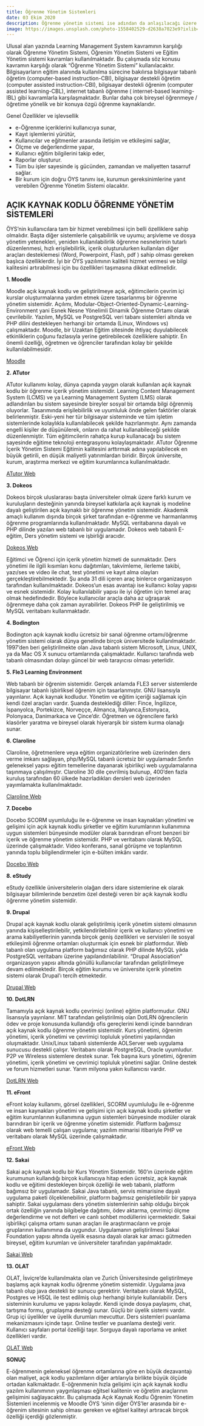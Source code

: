 ```yaml
---
title: Öğrenme Yönetim Sistemleri
date: 03 Ekim 2020
description: Öğrenme yönetim sistemi ise adından da anlaşılacağı üzere bir yönetim aracıdır ve eğitim içeriklerinin yönetimine, öğrenenler ve öğretenlerin izlenmesine, öğrenme öğretme süreçlerinin bireyselleştirilebilmesine olanak sağlayan bütünleşik bir sistemdir. 
image: https://images.unsplash.com/photo-1558402529-d2638a7023e9?ixlib=rb-1.2.1&ixid=eyJhcHBfaWQiOjEyMDd9&auto=format&fit=crop&w=750&q=80
---
```


Ulusal alan yazında Learning Management System kavramının karşılığı olarak Öğrenme Yönetim Sistemi, Öğrenim Yönetim Sistemi ve Eğitim Yönetim sistemi kavramları kullanılmaktadır. Bu çalışmada söz konusu kavramın karşılığı olarak “Öğrenme Yönetim Sistemi” kullanılacaktır. Bilgisayarların eğitim alanında kullanılma sürecine bakılırsa bilgisayar tabanlı öğretim (computer-based instruction-CBI), bilgisayar destekli öğretim (computer assisted instruction-CBI), bilgisayar destekli öğrenim (computer assisted learning-CBL), internet tabanlı öğrenme ( internet-based learning-IBL) gibi kavramlarla karşılaşmaktadır. Bunlar daha çok bireysel öğrenmeye / öğretime yönelik ve bir konuya özgü öğrenme kaynaklarıdır.

Genel Özellikler ve işlevsellik
* e-Öğrenme içeriklerini kullanıcıya sunar,
* Kayıt işlemlerini yürütür,
* Kullanıcılar ve eğitmenler arasında iletişim ve etkileşimi sağlar,
* Ölçme ve değerlendirme yapar,
* Kullanıcı eğitim bilgilerini takip eder,
* Raporlar oluşturur.
* Tüm bu işler sayesinde iş gücünden, zamandan ve maliyetten tasarruf sağlar.
* Bir kurum için doğru ÖYS tanımı ise, kurumun gereksinimlerine yanıt verebilen Öğrenme Yönetim Sistemi olacaktır.

## AÇIK KAYNAK KODLU ÖĞRENME YÖNETİM SİSTEMLERİ

ÖYS’nin kullanıcılara tam bir hizmet verebilmesi için belli özelliklere sahip olmalıdır. Başta diğer sistemlerle çalışabilirlik ve uyumu; arşivleme ve dosya yönetim yetenekleri, yeniden kullanılabilirlik öğrenme nesnelerinin tutarlı düzenlenmesi, hızlı erişilebilirlik, içerik oluşturulurken kullanılan diğer araçları desteklemesi (Word, Powerpoint, Flash, pdf ) sahip olması gereken başlıca özelliklerdir. İyi bir ÖYS yazılımının kaliteli hizmet vermesi ve bilgi kalitesini artırabilmesi için bu özellikleri taşımasına dikkat edilmelidir.

**1. Moodle**

Moodle açık kaynak kodlu ve geliştirilmeye açık, eğitimcilerin çevrim içi kurslar oluşturmalarına yardım etmek üzere tasarlanmış bir öğrenme yönetim sistemidir. Açılımı, Modular-Object-Oriented-Dynamic-Learning-Environment yani Esnek Nesne Yönelimli Dinamik Öğrenme Ortamı olarak çevrilebilir. Yazılım, MySQL ve PostgreSQL veri tabanı sistemleri altında ve PHP dilini destekleyen herhangi bir ortamda (Linux, Windows vs) çalışmaktadır. Moodle, bir Uzaktan Eğitim sitesinde ihtiyaç duyulabilecek etkinliklerin çoğunu fazlasıyla yerine getirebilecek özelliklere sahiptir. En önemli özelliği, öğretmen ve öğrenciler tarafından kolay bir şekilde kullanılabilmesidir.

[Moodle](https://moodle.org/)


**2. ATutor**

ATutor kullanımı kolay, dünya çapında yaygın olarak kullanılan açık kaynak kodlu bir öğrenme içerik yönetim sistemidir. Learning Content Management System (LCMS) ve ya Learning Management System (LMS) olarak adlandırılan bu sistem sayesinde bireyler sosyal bir ortamda bilgi öğrenmiş oluyorlar. Tasarımında erişilebilirlik ve uyumluluk önde gelen faktörler olarak belirlenmiştir. Eski-yeni her tür bilgisayar sisteminde ve tüm işletim sistemlerinde kolaylıkla kullanılabilecek şekilde hazırlanmıştır. Aynı zamanda engelli kişiler de düşünülerek, onların da rahat kullanabileceği şekilde düzenlenmiştir. Tüm eğitimcilerin rahatça kurup kullanacağı bu sistem sayesinde eğitime teknoloji entegrasyonu kolaylaşmaktadır. ATutor Öğrenme İçerik Yönetim Sistemi Eğitimin kalitesini arttırmak adına yapılabilecek en büyük getirili, en düşük maliyetli yatırımlardan biridir. Birçok üniversite, kurum, araştırma merkezi ve eğitim kurumlarınca kullanılmaktadır.

[ATutor Web](https://atutor.ca/)

**3. Dokeos**

Dokeos birçok uluslararası başta üniversiteler olmak üzere farklı kurum ve kuruluşların desteğinin yanında bireysel katkılarla açık kaynak iş modeline dayalı geliştirilen açık kaynaklı bir öğrenme yönetim sistemidir. Akademik amaçlı kullanım dışında birçok şirket tarafından e-öğrenme ve harmanlanmış öğrenme programlarında kullanılmaktadır. MySQL veritabanına dayalı ve PHP dilinde yazılan web tabanlı bir uygulamadır. Dokeos web tabanlı E-eğitim, Ders yönetim sistemi ve işbirliği aracıdır.

[Dokeos Web](https://www.dokeos.com/)

Eğitimci ve Öğrenci için içerik yönetim hizmeti de sunmaktadır. Ders yönetimi ile ilgili kısımları konu dağıtımları, takvimleme, ilerleme takibi, yazı/ses ve video ile chat, test yönetimi ve kayıt alma olayları gerçekleştirebilmektedir. Şu anda 31 dili içeren araç binlerce organizasyon tarafından kullanılmaktadır. Dokeos‘un esas avantajı ise kullanıcı kolay yapısı ve esnek sistemidir. Kolay kullanılabilir yapısı ile iyi öğretim için temel araç olmak hedefindedir. Böylece kullanıcılar araçla daha az uğraşarak öğrenmeye daha çok zaman ayırabilirler. Dokeos PHP ile geliştirilmiş ve MySQL veritabanı kullanmaktadır.

**4. Bodington**

Bodington açık kaynak kodlu ücretsiz bir sanal öğrenme ortamı/öğrenme yönetim sistemi olarak dünya genelinde birçok üniversitede kullanılmaktadır. 1997’den beri geliştirilmekte olan Java tabanlı sistem Microsoft, Linux, UNIX, ya da Mac OS X sunucu ortamlarında çalışmaktadır. Kullanıcı tarafında web tabanlı olmasından dolayı güncel bir web tarayıcısı olması yeterlidir.



**5. Fle3 Learning Environment**

Web tabanlı bir öğrenim sistemidir. Gerçek anlamda FLE3 server sistemlerde bilgisayar tabanlı işbirliksel öğrenim için tasarlanmıştır. GNU lisansıyla yayınlanır. Açık kaynak kodludur. Yönetim ve eğitim içeriği sağlamak için kendi özel araçları vardır. Şuanda desteklediği diller: Fince, İngilizce, İspanyolca, Portekizce, Norveççe, Almanca, İtalyanca,Estonyaca, Polonyaca, Danimarkaca ve Çince’dir. Öğretmen ve öğrencilere farklı klasörler yaratma ve bireysel olarak hiyerarşik bir sistem kurma olanağı sunar.

**6. Claroline**

Claroline, öğretmenlere veya eğitim organizatörlerine web üzerinden ders verme imkanı sağlayan, php/MySQL tabanlı ücretsiz bir uygulamadır.Sınıfın geleneksel yapısı eğitim temellerine dayanarak işbirlikçi web uygulamalarına taşınmaya çalışılmıştır. Claroline 30 dile çevrilmiş bulunup, 400’den fazla kuruluş tarafından 60 ülkede hazırladıkları dersleri web üzerinden yayımlamakta kullanılmaktadır.

[Claroline Web](http://www.claroline.net/)

**7. Docebo**

Docebo SCORM uyumluluğu ile e-öğrenme ve insan kaynakları yönetimi ve gelişimi için açık kaynak kodlu şirketler ve eğitim kurumlarının kullanımına uygun sistemleri bünyesinde modüler olarak barındıran eFront benzeri bir içerik ve öğrenme yönetim sistemidir. PHP ve veritabanı olarak MySQL üzerinde çalışmaktadır. Video konferans, sanal görüşme ve toplantının yanında toplu bilgilendirmeler için e-bülten imkânı vardır.

[Docebo Web](https://www.docebo.com/)

**8. eStudy**

eStudy özellikle üniversitelerin olağan ders idare sistemlerine ek olarak bilgisayar bilimlerinde benzetim özel desteği veren bir açık kaynak kodlu öğrenme yönetim sistemidir.

**9. Drupal**

Drupal açık kaynak kodlu olarak geliştirilmiş içerik yönetim sistemi olmasının yanında kişiselleştirilebilir, yetkilendirilebilinir içerik ve kullanıcı yönetimi ve arama kabiliyetlerinin yanında birçok geniş özellikleri ve servisleri ile sosyal etkileşimli öğrenme ortamları oluşturmak için esnek bir platformdur. Web tabanlı olan uygulama platform bağımsız olarak PHP dilinde MySQL yâda PostgreSQL veritabanı üzerine yapılandırılabilinir. “Drupal Association” organizasyon yapısı altında gönüllü kullanıcılar tarafından geliştirilmeye devam edilmektedir. Birçok eğitim kurumu ve üniversite içerik yönetim sistemi olarak Drupal’ı tercih etmektedir.

[Drupal Web](https://www.drupal.org/)

**10. DotLRN**

Tamamıyla açık kaynak kodlu çevrimiçi (online) eğitim platformudur. GNU lisansıyla yayınlanır. MIT tarafından geliştirilmiş olan DotLRN öğrencilerin ödev ve proje konusunda kullandığı ofis gereçlerini kendi içinde barındıran açık kaynak kodlu öğrenme yönetim sistemidir. Kurs yönetimi, öğrenim yönetimi, içerik yönetimi ve çevrimiçi topluluk yönetimi yapılarından oluşmaktadır. Unix/Linux tabanlı sistemlerde AOLServer web uygulama sunucusu destekli çalışır. Veritabanı olarak PostgreSQL, Oracle uyumludur. P2P ve Wireless sistemlere destek sunar. Tek başına kurs yönetimi, öğrenim yönetimi, içerik yönetimi ve çevrimiçi topluluk yönetimi sağlar. Online destek ve forum hizmetleri sunar. Yarım milyona yakın kullanıcısı vardır.

[DotLRN Web](http://www.dotlrn.org/)

**11. eFront**

eFront kolay kullanımı, görsel özellikleri, SCORM uyumluluğu ile e-öğrenme ve insan kaynakları yönetimi ve gelişimi için açık kaynak kodlu şirketler ve eğitim kurumlarının kullanımına uygun sistemleri bünyesinde modüler olarak barındıran bir içerik ve öğrenme yönetim sistemidir. Platform bağımsız olarak web temelli çalışan uygulama; yazılım mimarisi itibariyle PHP ve veritabanı olarak MySQL üzerinde çalışmaktadır.

[eFront Web](https://www.efrontlearning.com/)

**12. Sakai**

Sakai açık kaynak kodlu bir Kurs Yönetim Sistemidir. 160’ın üzerinde eğitim kurumunun kullandığı birçok kullanıcıya hitap eden ücretsiz, açık kaynak kodlu ve eğitimi destekleyen birçok özelliği ile web tabanlı, platform bağımsız bir uygulamadır. Sakai Java tabanlı, servis mimarisine dayalı uygulama paketi ölçeklenebilinir, platform bağımsız genişletilebilir bir yapıya sahiptir.
Sakai uygulaması ders yönetim sistemlerinin sahip olduğu birçok ortak özelliğin yanında bilgibelge dağıtımı, ödev aktarma, çevrimiçi ölçme değerlendirme ve not defteri ve canlı sohbet modüllerini içermektedir. Sakai işbirlikçi çalışma ortamı sunan araçları ile araştırmacıların ve proje gruplarının kullanımına da uygundur. Uygulamanın geliştirilmesi Sakai Foundation yapısı altında üyelik esasına dayalı olarak kar amacı gütmeden bireysel, eğitim kurumları ve üniversiteler tarafından yapılmaktadır.

[Sakai Web](https://www.sakailms.org/)

**13. OLAT**

OLAT, İsviçre’de kullanılmakta olan ve Zurich Üniversitesinde geliştirilmeye başlamış açık kaynak kodlu öğrenme yönetim sistemidir. Uygulama java tabanlı olup java destekli bir sunucu gerektirir. Veritabanı olarak MySQL, Postgres ve HSQL ile test edilmiş olup herhangi biriyle kullanılabilir. Ders sisteminin kurulumu ve yapısı kolaydır. Kendi içinde dosya paylaşımı, chat, tartışma formu, gruplaşma desteği sunar. Güçlü bir üyelik sistemi vardır. Grup içi üyelikler ve üyelik durumları mevcuttur. Ders sistemleri puanlama mekanizmasını içinde taşır. Online testler ve puanlama desteği verir. Kullanıcı sayfaları portal özelliği taşır. Sorguya dayalı raporlama ve anket özellikleri vardır.

[OLAT Web](https://olat.org/)

**SONUÇ**

E-öğrenmenin geleneksel öğrenme ortamlarına göre en büyük dezavantajı olan maliyet, açık kodlu yazılımların diğer artılarıyla birlikte büyük ölçüde ortadan kalkmaktadır. E-öğrenmenin hızla gelişimi için açık kaynak kodlu yazılım kullanımının yaygınlaşması eğitsel kalitenin ve öğretim araçlarının gelişimini sağlayacaktır. Bu çalışmada Açık Kaynak Kodlu Öğrenim Yönetim Sistemleri incelenmiş ve Moodle ÖYS ‘sinin diğer ÖYS’ler arasında bir e-öğrenim sitesinin sahip olması gereken ve eğitsel kaliteyi artıracak birçok özelliği içerdiği gözlenmiştir.